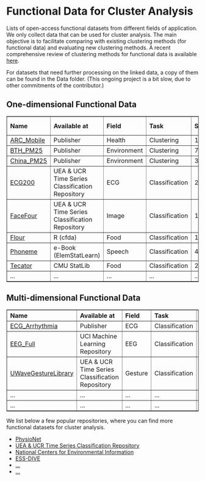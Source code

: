 # Functional Data for Cluster Analysis
 Lists of open-access functional datasets from different fields of application. We only collect data that can be used for cluster analysis. The main objective is to facilitate comparing with existing clustering methods (for functional data) and evaluating new clustering methods. A recent comprehensive review of clustering methods for functional data is available <a href="https://arxiv.org/abs/2210.00847" target="_blank">here</a>.
 
 For datasets that need further processing on the linked data, a copy of them can be found in the Data folder. (This ongoing project is a bit slow, due to other commitments of the contributor.)
 

<h2>One-dimensional Functional Data</h2> 
<table border="1">
  <thead align="left">
    <tr>
      <th>Name</th>
      <th>Available at</th>
      <th>Field</th>
      <th>Task</th>
      <th>Size</th>
      <th>Length</th>
      <th>Missing Value</th>
    </tr>
  </thead>
  <tbody>
    <tr>
      <td><a href="https://doi.org/10.1371/journal.pone.0242197" target="_blank">ARC_Mobile</a></td>
      <td>Publisher</td>
      <td>Health</td>
      <td>Clustering</td>
      <td>125</td>
      <td>30/40</td>
      <td>Yes</td>
    </tr>
    <tr>
      <td><a href="https://doi.org/10.1080/01621459.2020.1764363" target="_blank">BTH_PM25</a></td>
      <td>Publisher</td>
      <td>Environment</td>
      <td>Clustering</td>
      <td>73</td>
      <td>48</td>
      <td>Yes</td>
    </tr>
    <tr>
      <td><a href="https://doi.org/10.1080/01621459.2020.1764363" target="_blank">China_PM25</a></td>
      <td>Publisher</td>
      <td>Environment</td>
      <td>Clustering</td>
      <td>338</td>
      <td>731</td>
      <td>Yes</td>
    </tr>
    <tr>
      <td><a href="https://www.timeseriesclassification.com/description.php?Dataset=ECG200" target="_blank">ECG200</a></td>
      <td>UEA & UCR Time Series Classification Repository</td>
      <td>ECG</td>
      <td>Classification</td>
      <td>200</td>
      <td>96</td>
      <td>No</td>
    </tr>
    <tr>
      <td><a href="https://www.timeseriesclassification.com/description.php?Dataset=FaceFour" target="_blank">FaceFour</a></td>
      <td>UEA & UCR Time Series Classification Repository</td>
      <td>Image</td>
      <td>Classification</td>
      <td>112</td>
      <td>350</td>
      <td>No</td>
    </tr>
    <tr>
      <td><a href="https://cran.r-project.org/web/packages/cfda/index.html" target="_blank">Flour</a></td>
      <td>R (cfda)</td>
      <td>Food</td>
      <td>Classification</td>
      <td>115</td>
      <td>241</td>
      <td>No</td>
    </tr>
    <tr>
      <td><a href="https://hastie.su.domains/ElemStatLearn/" target="_blank">Phoneme</a></td>
      <td>e-Book (ElemStatLearn)</td>
      <td>Speech</td>
      <td>Classification</td>
      <td>4K+</td>
      <td>256</td>
      <td>No</td>
    </tr>
    <tr>
      <td><a href="http://lib.stat.cmu.edu/datasets/tecator" target="_blank">Tecator</a></td>
      <td>CMU StatLib</td>
      <td>Food</td>
      <td>Classification</td>
      <td>240</td>
      <td>100</td>
      <td>No</td>
    </tr>
    <tr>
      <td>...</td>
      <td>...</td>
      <td>...</td>
      <td>...</td>
      <td>...</td>
      <td>...</td>
      <td>...</td>
    </tr>
  </tbody>
</table>




 <h2>Multi-dimensional Functional Data</h2>
 
 <table border="1">
  <thead align="left">
    <tr>
      <th>Name</th>
      <th>Available at</th>
      <th>Field</th>
      <th>Task</th>
      <th>Size</th>
      <th>Length</th>
      <th>Dimension</th>
    </tr>
  </thead>
  <tbody>
      <tr>
      <td><a href="https://www.nature.com/articles/s41597-020-0386-x" target="_blank">ECG_Arrhythmia </a></td>
      <td>Publisher</td>
      <td>ECG</td>
      <td>Classification</td>
      <td>10K+</td>
      <td>5000</td>
      <td>12</td>
    </tr>
    <tr>
      <td><a href="https://archive.ics.uci.edu/ml/datasets/eeg+database" target="_blank">EEG_Full</a></td>
      <td>UCI Machine Learning Repository</td>
      <td>EEG</td>
      <td>Classification</td>
      <td>122</td>
      <td>256</td>
      <td>64</td>
    </tr>
    <tr>
      <td><a href="https://www.timeseriesclassification.com/description.php?Dataset=UWaveGestureLibrary" target="_blank">UWaveGestureLibrary</a></td>
      <td>UEA & UCR Time Series Classification Repository</td>
      <td>Gesture</td>
      <td>Classification</td>
      <td>4K+</td>
      <td>315</td>
      <td>3</td>
    </tr>
    <tr>
      <td>...</td>
      <td>...</td>
      <td>...</td>
      <td>...</td>
      <td>...</td>
      <td>...</td>
      <td>...</td>
    </tr>
    <tr>
      <td>...</td>
      <td>...</td>
      <td>...</td>
      <td>...</td>
      <td>...</td>
      <td>...</td>
      <td>...</td>
    </tr>
  </tbody>
</table>



We list below a few popular repositories, where you can find more functional datasets for cluster analysis.
<ul>
 <li><a href="https://physionet.org/about/database/" target="_blank">PhysioNet</a></li>
 <li><a href="https://www.timeseriesclassification.com/dataset.php" target="_blank">UEA & UCR Time Series Classification Repository</a></li>
 <li><a href="https://www.ncei.noaa.gov/access/search/index" target="_blank">National Centers for Environmental Information</a></li>
 <li><a href="https://ess-dive.lbl.gov/" target="_blank">ESS-DIVE</a></li>
 <li><a href="..." target="_blank">...</a></li>
 <li><a href="..." target="_blank">...</a></li>
</ul>


